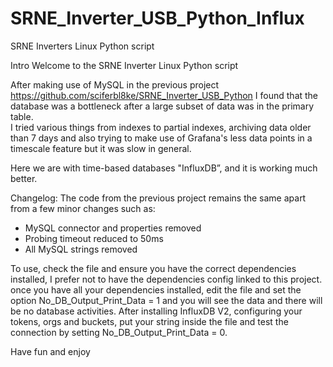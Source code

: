 # SRNE_Inverter_USB_Python_Influx
SRNE Inverters Linux Python script

Intro
Welcome to the SRNE Inverter Linux Python script

After making use of MySQL in the previous project https://github.com/sciferbl8ke/SRNE_Inverter_USB_Python I found that the database was a bottleneck after a large subset of data was in the primary table.  
I tried various things from indexes to partial indexes, archiving data older than 7 days and also trying to make use of Grafana's less data points in a timescale feature but it was slow in general.

Here we are with time-based databases "InfluxDB”, and it is working much better.

Changelog:
The code from the previous project remains the same apart from a few minor changes such as:
* MySQL connector and properties removed
* Probing timeout reduced to 50ms
* All MySQL strings removed

To use, check the file and ensure you have the correct dependencies installed, I prefer not to have the dependencies config linked to this project.
once you have all your dependencies installed, edit the file and set the option No_DB_Output_Print_Data = 1 and you will see the data and there will be no database activities.
After installing InfluxDB V2, configuring your tokens, orgs and buckets, put your string inside the file and test the connection by setting No_DB_Output_Print_Data = 0.

Have fun and enjoy
